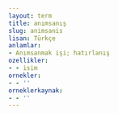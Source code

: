 ```yaml
---
layout: term
title: anımsanış
slug: animsanis
lisan: Türkçe
anlamlar:
- Anımsanmak işi; hatırlanış
ozellikler:
- - isim
ornekler:
- - ''
orneklerkaynak:
- - ''
---
```


